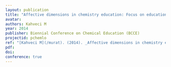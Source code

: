 ```yaml
---
layout: publication
title: "Affective dimensions in chemistry education: Focus on educational technology and learning objects"
avatar:
authors: Kahveci M
year: 2014
publisher: Biennial Conference on Chemical Education (BCCE)
projectid: pchemlo
ref: "[Kahveci M](/murat). (2014). _Affective dimensions in chemistry education: Focus on educational technology and learning objects_. Paper presented at the Biennial Conference on Chemical Education (BCCE). [Symposium]. Grand Valley State University, Allendale, MI, U.S.A. Au- gust 3 - 7, 2014."
pdf:
doi:
conference: true
---
```

